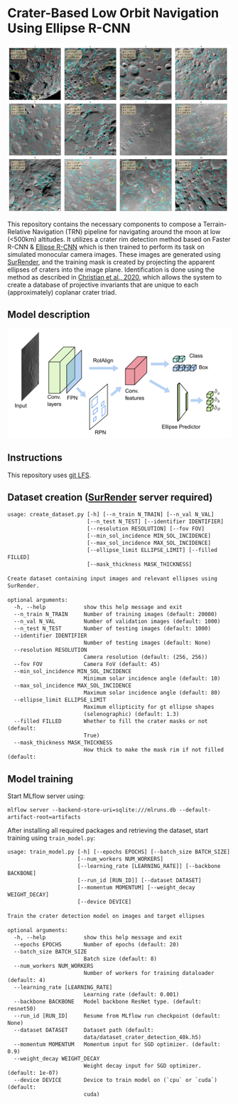 # Crater-Based Low Orbit Navigation Using Ellipse R-CNN

![Crater Detection Sample](./docs/detection_mosaic.png)


This repository contains the necessary components to compose a Terrain-Relative Navigation (TRN) pipeline for navigating around the moon at low (<500km) altitudes. It utilizes a crater rim detection method based on Faster R-CNN & [Ellipse R-CNN](https://arxiv.org/abs/2001.11584) which is then trained to perform its task on simulated monocular camera images. These images are generated using [SurRender](https://www.airbus.com/space/space-exploration/SurRenderSoftware.html), and the training mask is created by projecting the apparent ellipses of craters into the image plane. Identification is done using the method as described in [Christian et al., 2020](https://arxiv.org/abs/2009.01228), which allows the system to create a database of projective invariants that are unique to each (approximately) coplanar crater triad.

## Model description

![Crater detector](./docs/model-architecture.png)

## Instructions

This repository uses [git LFS](https://docs.github.com/en/github/managing-large-files/versioning-large-files).

## Dataset creation ([SurRender](https://www.airbus.com/space/space-exploration/SurRenderSoftware.html) server required)
```
usage: create_dataset.py [-h] [--n_train N_TRAIN] [--n_val N_VAL]
                         [--n_test N_TEST] [--identifier IDENTIFIER]
                         [--resolution RESOLUTION] [--fov FOV]
                         [--min_sol_incidence MIN_SOL_INCIDENCE]
                         [--max_sol_incidence MAX_SOL_INCIDENCE]
                         [--ellipse_limit ELLIPSE_LIMIT] [--filled FILLED]
                         [--mask_thickness MASK_THICKNESS]

Create dataset containing input images and relevant ellipses using SurRender.

optional arguments:
  -h, --help            show this help message and exit
  --n_train N_TRAIN     Number of training images (default: 20000)
  --n_val N_VAL         Number of validation images (default: 1000)
  --n_test N_TEST       Number of testing images (default: 1000)
  --identifier IDENTIFIER
                        Number of testing images (default: None)
  --resolution RESOLUTION
                        Camera resolution (default: (256, 256))
  --fov FOV             Camera FoV (default: 45)
  --min_sol_incidence MIN_SOL_INCIDENCE
                        Minimum solar incidence angle (default: 10)
  --max_sol_incidence MAX_SOL_INCIDENCE
                        Maximum solar incidence angle (default: 80)
  --ellipse_limit ELLIPSE_LIMIT
                        Maximum ellipticity for gt ellipse shapes
                        (selenographic) (default: 1.3)
  --filled FILLED       Whether to fill the crater masks or not (default:
                        True)
  --mask_thickness MASK_THICKNESS
                        How thick to make the mask rim if not filled (default:
```

## Model training

Start MLflow server using:
```
mlflow server --backend-store-uri=sqlite:///mlruns.db --default-artifact-root=artifacts
```

After installing all required packages and retrieving the dataset, start training using `train_model.py`:

```
usage: train_model.py [-h] [--epochs EPOCHS] [--batch_size BATCH_SIZE]
                      [--num_workers NUM_WORKERS]
                      [--learning_rate [LEARNING_RATE]] [--backbone BACKBONE]
                      [--run_id [RUN_ID]] [--dataset DATASET]
                      [--momentum MOMENTUM] [--weight_decay WEIGHT_DECAY]
                      [--device DEVICE]

Train the crater detection model on images and target ellipses

optional arguments:
  -h, --help            show this help message and exit
  --epochs EPOCHS       Number of epochs (default: 20)
  --batch_size BATCH_SIZE
                        Batch size (default: 8)
  --num_workers NUM_WORKERS
                        Number of workers for training dataloader (default: 4)
  --learning_rate [LEARNING_RATE]
                        Learning rate (default: 0.001)
  --backbone BACKBONE   Model backbone ResNet type. (default: resnet50)
  --run_id [RUN_ID]     Resume from MLflow run checkpoint (default: None)
  --dataset DATASET     Dataset path (default:
                        data/dataset_crater_detection_40k.h5)
  --momentum MOMENTUM   Momentum input for SGD optimizer. (default: 0.9)
  --weight_decay WEIGHT_DECAY
                        Weight decay input for SGD optimizer. (default: 1e-07)
  --device DEVICE       Device to train model on (`cpu` or `cuda`) (default:
                        cuda)
```


